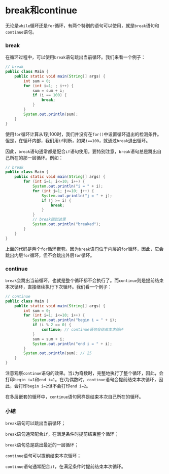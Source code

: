 # break和continue

无论是`while`循环还是`for`循环，有两个特别的语句可以使用，就是`break`语句和`continue`语句。

### break

在循环过程中，可以使用`break`语句跳出当前循环。我们来看一个例子：

```java
// break
public class Main {
    public static void main(String[] args) {
        int sum = 0;
        for (int i=1; ; i++) {
            sum = sum + i;
            if (i == 100) {
                break;
            }
        }
        System.out.println(sum);
    }
}
```

使用`for`循环计算从1到100时，我们并没有在`for()`中设置循环退出的检测条件。但是，在循环内部，我们用`if`判断，如果`i==100`，就通过`break`退出循环。

因此，`break`语句通常都是配合`if`语句使用。要特别注意，`break`语句总是跳出自己所在的那一层循环。例如：

```java
// break
public class Main {
    public static void main(String[] args) {
        for (int i=1; i<=10; i++) {
            System.out.println("i = " + i);
            for (int j=1; j<=10; j++) {
                System.out.println("j = " + j);
                if (j >= i) {
                    break;
                }
            }
            // break跳到这里
            System.out.println("breaked");
        }
    }
}
```

上面的代码是两个`for`循环嵌套。因为`break`语句位于内层的`for`循环，因此，它会跳出内层`for`循环，但不会跳出外层`for`循环。

### continue

`break`会跳出当前循环，也就是整个循环都不会执行了。而`continue`则是提前结束本次循环，直接继续执行下次循环。我们看一个例子：

```java
// continue
public class Main {
    public static void main(String[] args) {
        int sum = 0;
        for (int i=1; i<=10; i++) {
            System.out.println("begin i = " + i);
            if (i % 2 == 0) {
                continue; // continue语句会结束本次循环
            }
            sum = sum + i;
            System.out.println("end i = " + i);
        }
        System.out.println(sum); // 25
    }
}
```

注意观察`continue`语句的效果。当`i`为奇数时，完整地执行了整个循环，因此，会打印`begin i=1`和`end i=1`。在i为偶数时，`continue`语句会提前结束本次循环，因此，会打印`begin i=2`但不会打印`end i=2`。

在多层嵌套的循环中，`continue`语句同样是结束本次自己所在的循环。

### 小结

`break`语句可以跳出当前循环；

`break`语句通常配合`if`，在满足条件时提前结束整个循环；

`break`语句总是跳出最近的一层循环；

`continue`语句可以提前结束本次循环；

`continue`语句通常配合`if`，在满足条件时提前结束本次循环。
